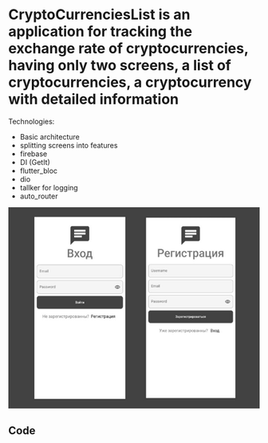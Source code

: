 # CryptoCurrenciesList is an application for tracking the exchange rate of cryptocurrencies, having only two screens, a list of cryptocurrencies, a cryptocurrency with detailed information

Technologies: 
- Basic architecture 
- splitting screens into features
- firebase
- DI (GetIt)
- flutter_bloc
- dio
- tallker for logging
- auto_router


![Auth](https://raw.githubusercontent.com/BUYZQ/ChatApplication/main/README_ASSETS/auth.jpg)

## Code 